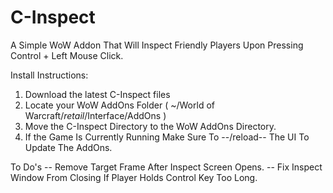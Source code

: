 # C-Inspect
A Simple WoW Addon That Will Inspect Friendly Players Upon Pressing Control + Left Mouse Click.

Install Instructions:
1. Download the latest C-Inspect files
2. Locate your WoW AddOns Folder ( ~/World of Warcraft/_retail_/Interface/AddOns )
3. Move the C-Inspect Directory to the WoW AddOns Directory.
4. If the Game Is Currently Running Make Sure To --/reload-- The UI To Update The AddOns.

To Do's
-- Remove Target Frame After Inspect Screen Opens.
-- Fix Inspect Window From Closing If Player Holds Control Key Too Long.
